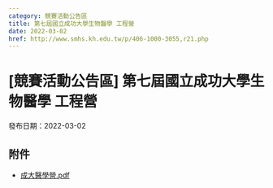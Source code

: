 ```yaml
---
category: 競賽活動公告區
title: 第七屆國立成功大學生物醫學 工程營
date: 2022-03-02
href: http://www.smhs.kh.edu.tw/p/406-1000-3055,r21.php
---
```


# [競賽活動公告區] 第七屆國立成功大學生物醫學 工程營

發布日期：2022-03-02



## 附件

- [成大醫學營.pdf](https://www.smhs.kh.edu.tw/var/file/0/1000/attach/48/pta_2806_2993461_88662.pdf)
